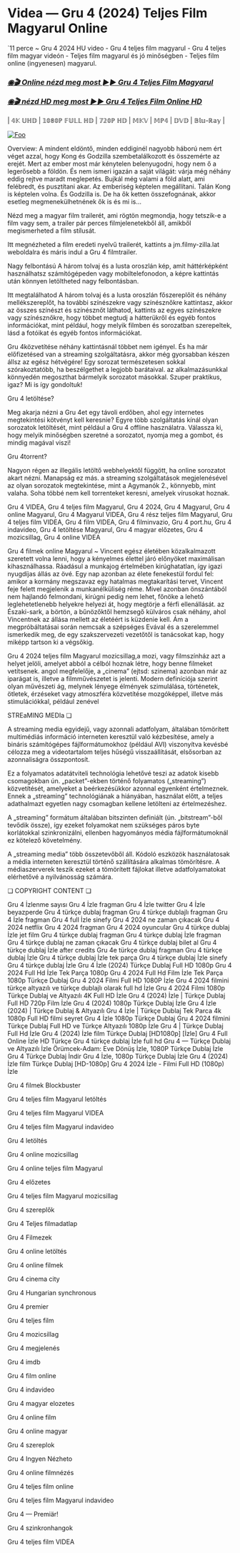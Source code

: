 # Videa — Gru 4 (2024) Teljes Film Magyarul Online 


`11 perce ~ Gru 4 2024 HU video - Gru 4 teljes film magyarul - Gru 4 teljes film magyar videón - Teljes film magyarul és jó minőségben - Teljes film online (ingyenesen) magyarul.

<b><i><h3> <a href="https://filmhd.cloud/hu/movie/519182/despicable-me-4-gitup" rel="nofollow">◉🎬 Online nézd meg most ►► Gru 4 Teljes Film Magyarul</a></b></i></h>

<b><i><h> <a href="https://filmhd.cloud/hu/movie/519182/despicable-me-4-gitup" rel="nofollow">◉🎬 nézd HD meg most ►► Gru 4 Teljes Film Online HD</a></b></i></h3>

| 𝟜𝕂 𝕌ℍ𝔻 | 𝟙𝟘𝟠𝟘ℙ 𝔽𝕌𝕃𝕃 ℍ𝔻 | 𝟟𝟚𝟘ℙ ℍ𝔻 | 𝕄𝕂𝕍 | 𝕄ℙ𝟜 | 𝔻𝕍𝔻 | 𝔹𝕝𝕦-ℝ𝕒𝕪 |

<a href="https://filmhd.cloud/hu/movie/519182/despicable-me-4-gitup" rel="nofollow"><img src="https://camo.githubusercontent.com/917e6ed5c302499242165dcc02bdbce85c075fd21b35918eb9c0b771855261b8/68747470733a2f2f7374617469632e7769787374617469632e636f6d2f6d656469612f6232343966395f61646163386637306662336634356238383639313639366337376465313866337e6d76322e676966" alt="Foo" style="max-width: 100%;"></a>

Overview: A mindent eldöntő, minden eddiginél nagyobb háború nem ért véget azzal, hogy Kong és Godzilla szembetalálkozott és összemérte az erejét. Mert az ember most már kénytelen belenyugodni, hogy nem ő a legerősebb a földön. És nem ismeri igazán a saját világát: várja még néhány eddig rejtve maradt meglepetés. Bujkál még valami a föld alatt, ami felébredt, és pusztítani akar. Az emberiség képtelen megállítani. Talán Kong is képtelen volna. És Godzilla is. De ha ők ketten összefognának, akkor esetleg megmenekülhetnének ők is és mi is…

Nézd meg a magyar film trailerét, ami rögtön megmondja, hogy tetszik-e a film vagy sem, a trailer pár perces filmjelenetekből áll, amikből megismerheted a film stílusát.

Itt megnézheted a film eredeti nyelvű trailerét, kattints a jm.filmy-zilla.lat weboldalra és máris indul a Gru 4 filmtrailer.

Nagy felbontású A három tolvaj és a lusta oroszlán kép, amit háttérképként használhatsz számítógépeden vagy mobiltelefonodon, a képre kattintás után könnyen letöltheted nagy felbontásban.

Itt megtalálhatod A három tolvaj és a lusta oroszlán főszereplőit és néhány mellékszereplőt, ha további színészekre vagy színésznőkre kattintasz, akkor az összes színészt és színésznőt láthatod, kattints az egyes színészekre vagy színésznőkre, hogy többet megtudj a hátterükről és egyéb fontos információkat, mint például, hogy melyik filmben és sorozatban szerepeltek, lásd a fotóikat és egyéb fontos információkat.

Gru 4közvetítése néhány kattintásnál többet nem igényel. És ha már előfizetésed van a streaming szolgáltatásra, akkor még gyorsabban készen állsz az egész hétvégére! Egy sorozat természetesen sokkal szórakoztatóbb, ha beszélgethet a legjobb barátaival. az alkalmazásunkkal könnyedén megoszthat bármelyik sorozatot másokkal. Szuper praktikus, igaz? Mi is így gondoltuk!

Gru 4 letöltése?

Meg akarja nézni a Gru 4et egy távoli erdőben, ahol egy internetes megtekintési kötvényt kell keresnie? Egyre több szolgáltatás kínál olyan sorozatok letöltését, mint például a Gru 4 offline használatra. Válassza ki, hogy melyik minőségben szeretné a sorozatot, nyomja meg a gombot, és mindig magával viszi!

Gru 4torrent?

Nagyon régen az illegális letöltő webhelyektől függött, ha online sorozatot akart nézni. Manapság ez más. a streaming szolgáltatások megjelenésével az olyan sorozatok megtekintése, mint a Agymanók 2., könnyebb, mint valaha. Soha többé nem kell torrenteket keresni, amelyek vírusokat hoznak.

Gru 4 VIDEA, Gru 4 teljes film Magyarul, Gru 4 2024, Gru 4 Magyarul, Gru 4 online Magyarul, Gru 4 Magyarul VIDEA, Gru 4 rész teljes film Magyarul, Gru 4 teljes film VIDEA, Gru 4 film VIDEA, Gru 4 filminvazio, Gru 4 port.hu, Gru 4 indavideo, Gru 4 letöltése Magyarul, Gru 4 magyar előzetes, Gru 4 mozicsillag, Gru 4 online VIDEA

Gru 4 filmek online Magyarul ~ Vincent egész életében közalkalmazott szeretett volna lenni, hogy a kényelmes élettel járó előnyöket maximálisan kihasználhassa. Ráadásul a munkajog értelmében kirúghatatlan, így igazi nyugdíjas állás az övé. Egy nap azonban az élete fenekestül fordul fel: amikor a kormány megszavaz egy hatalmas megtakarítási tervet, Vincent feje felett megjelenik a munkanélküliség réme. Mivel azonban önszántából nem hajlandó felmondani, kirúgni pedig nem lehet, főnöke a lehető leglehetetlenebb helyekre helyezi át, hogy megtörje a férfi ellenállását. az Északi-sark, a börtön, a bűnözőktől hemzsegő külváros csak néhány, ahol Vincentnek az állása mellett az életéért is küzdenie kell. Ám a megpróbáltatásai során nemcsak a szépséges Evával és a szerelemmel ismerkedik meg, de egy szakszervezeti vezetőtől is tanácsokat kap, hogy miképp tartson ki a végsőkig.

Gru 4 2024 teljes film Magyarul mozicsillag,a mozi, vagy filmszínház azt a helyet jelöli, amelyet abból a célból hoznak létre, hogy benne filmeket vetítsenek. angol megfelelője, a „cinema” (ejtsd: szinema) azonban már az iparágat is, illetve a filmművészetet is jelenti. Modern definíciója szerint olyan művészeti ág, melynek lényege élmények szimulálása, történetek, ötletek, érzéseket vagy atmoszféra közvetítése mozgóképpel, illetve más stimulációkkal, például zenével

STREaMING MEDIa ❏

A streaming media egyidejű, vagy azonnali adatfolyam, általában tömörített multimédiás információ interneten keresztül való kézbesítése, amely a bináris számítógépes fájlformátumokhoz (például AVI) viszonyítva kevésbé célozza meg a videotartalom teljes hűségű visszaállítását, elsősorban az azonnaliságra összpontosít.

Ez a folyamatos adatátviteli technológia lehetővé teszi az adatok kisebb csomagokban ún. „packet”-ekben történő folyamatos („streaming”) közvetítését, amelyeket a beérkezésükkor azonnal egyenként értelmeznek. Ennek a „streaming” technológiának a hiányában, használat előtt, a teljes adathalmazt egyetlen nagy csomagban kellene letölteni az értelmezéshez.

A „streaming” formátum általában bitszinten definiált (ún. „bitstream”-ből tevődik össze), így ezeket folyamokat nem szükséges páros byte korlátokkal szinkronizálni, ellenben hagyományos média fájlformátumoknál ez kötelező követelmény.

A „streaming media” több összetevőből áll. Kódoló eszközök használatosak a média interneten keresztül történő szállítására alkalmas tömörítésre. A médiaszerverek teszik ezeket a tömörített fájlokat illetve adatfolyamatokat elérhetővé a nyilvánosság számára.

❏ COPYRIGHT CONTENT ❏

Gru 4 İzlenme sayısı Gru 4 İzle fragman Gru 4 İzle twitter Gru 4 İzle beyazperde Gru 4 türkçe dublaj fragman Gru 4 türkçe dublajlı fragman Gru 4 İzle fragman Gru 4 full İzle sinefy Gru 4 2024 ne zaman çıkacak Gru 4 2024 netflix Gru 4 2024 fragman Gru 4 2024 oyuncular Gru 4 türkçe dublaj İzle jet film Gru 4 türkçe dublaj fragman Gru 4 türkçe dublaj İzle fragman Gru 4 türkçe dublaj ne zaman çıkacak Gru 4 türkçe dublaj bilet al Gru 4 türkçe dublaj İzle after credits Gru 4e türkçe dublaj fragman Gru 4 türkçe dublaj İzle Gru 4 türkçe dublaj İzle tek parça Gru 4 türkçe dublaj İzle sinefy Gru 4 türkçe dublaj İzle Gru 4 İzle (2024) Türkçe Dublaj Full HD 1080p Gru 4 2024 Full Hd İzle Tek Parça 1080p Gru 4 2024 Full Hd Film İzle Tek Parça 1080p Türkçe Dublaj Gru 4 2024 Filmi Full HD 1080P İzle Gru 4 2024 filmini türkçe altyazılı ve türkçe dublajlı olarak full hd İzle Gru 4 2024 Filmi 1080p Türkçe Dublaj ve Altyazılı 4K Full HD İzle Gru 4 (2024) İzle | Türkçe Dublaj Full HD 720p Film İzle Gru 4 (2024) 1080p Türkçe Dublaj İzle Gru 4 İzle (2024) | Türkçe Dublaj & Altyazılı Gru 4 İzle | Türkçe Dublaj Tek Parca 4k 1080p Full HD filmi seyret Gru 4 İzle 1080p Türkçe Dublaj Gru 4 2024 filmini Türkçe Dublaj Full HD ve Türkçe Altyazılı 1080p İzle Gru 4 | Türkçe Dublaj Full Hd İzle Gru 4 (2024) İzle film Türkçe Dublaj [HD1080p] [İzle] Gru 4 Full Online İzle HD Türkçe Gru 4 türkçe dublaj İzle full hd Gru 4 — Türkçe Dublaj ve Altyazılı İzle Örümcek-Adam: Eve Dönüş İzle, 1080P Türkçe Dublaj İzle Gru 4 Türkçe Dublaj İndi̇r Gru 4 İzle, 1080p Türkçe Dublaj İzle Gru 4 (2024) İzle film Türkçe Dublaj [HD-1080p] Gru 4 2024 İzle - Filmi Full HD (1080p) İzle


Gru 4  filmek Blockbuster

Gru 4  teljes film Magyarul letöltés

Gru 4  teljes film Magyarul VIDEA

Gru 4  teljes film Magyarul indavideo

Gru 4  letöltés

Gru 4  online mozicsillag

Gru 4  online teljes film Magyarul

Gru 4  előzetes

Gru 4  teljes film Magyarul mozicsillag

Gru 4  szereplők

Gru 4  Teljes filmadatlap

Gru 4  Filmezek

Gru 4  online letöltés

Gru 4  online filmek

Gru 4  cinema city

Gru 4  Hungarian synchronous

Gru 4  premier

Gru 4  teljes film

Gru 4  mozicsillag

Gru 4  megjelenés

Gru 4  imdb

Gru 4  film online

Gru 4  indavideo

Gru 4  magyar elozetes

Gru 4  online film

Gru 4  online magyar

Gru 4  szereplok

Gru 4  Ingyen Nézheto

Gru 4  online filmnézés

Gru 4  teljes film online

Gru 4  teljes film Magyarul indavideo

Gru 4 — Premiär!

Gru 4  szinkronhangok

Gru 4  teljes film VIDEA

